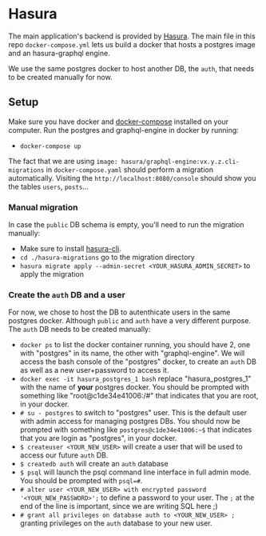 # Hasura

The main application's backend is provided by [Hasura](https://github.com/hasura/graphql-engine/). The main file in this repo `docker-compose.yml` lets us build a docker that hosts a postgres image and an hasura-graphql engine.

We use the same postgres docker to host another DB, the `auth`, that needs to be created manually for now.

## Setup

Make sure you have docker and [docker-compose](https://docs.docker.com/compose/) installed on your computer.
Run the postgres and graphql-engine in docker by running:
- `docker-compose up`

The fact that we are using `image: hasura/graphql-engine:vx.y.z.cli-migrations` in `docker-compose.yaml` should perform a migration automatically. Visiting the `http://localhost:8080/console` should show you the tables `users`, `posts`...

### Manual migration
In case the `public` DB schema is empty, you'll need to run the migration manually:
- Make sure to install [hasura-cli](https://docs.hasura.io/1.0/graphql/manual/hasura-cli/index.html).
- `cd ./hasura-migrations` go to the migration directory
- `hasura migrate apply --admin-secret <YOUR_HASURA_ADMIN_SECRET>` to apply the migration


### Create the `auth` DB and a user
For now, we chose to host the DB to autenthicate users in the same postgres docker. Although `public` and `auth` have a very different purpose.
The `auth` DB needs to be created manually:
- `docker ps` to list the docker container running, you should have 2, one with "postgres" in its name, the other with "graphql-engine". We will access the bash console of the "postgres" docker, to create an `auth` DB as well as a new user+password to access it.
- `docker exec -it hasura_postgres_1 bash` replace "hasura_postgres_1" with the name of **your** postgres docker. You should be prompted with something like "root@c1de34e41006:/#" that indicates that you are root, in your docker.
- `# su - postgres` to switch to "postgres" user. This is the default user with admin access for managing postgres DBs. You should now be prompted with something like `postgres@c1de34e41006:~$` that indicates that you are login as "postgres", in your docker.
- `$ createuser <YOUR_NEW_USER>` will create a user that will be used to access our future `auth` DB.
- `$ createdb auth` will create an `auth` database
- `$ psql` will launch the psql command line interface in full admin mode. You should be prompted with `psql=#`.
- `# alter user <YOUR_NEW_USER> with encrypted password '<YOUR_NEW_PASSWORD>';` to define a password to your user. The `;` at the end of the line is important, since we are writing SQL here ;)
- `# grant all privileges on database auth to <YOUR_NEW_USER> ;` granting privileges on the `auth` database to your new user.
